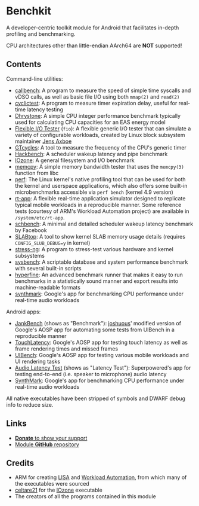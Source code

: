 # Benchkit

A developer-centric toolkit module for Android that facilitates in-depth profiling
and benchmarking.

CPU architectures other than little-endian AArch64 are **NOT** supported!

## Contents

Command-line utilities:

- [callbench](https://github.com/kdrag0n/callbench):
  A program to measure the speed of simple time syscalls and vDSO calls, as well as
  basic file I/O using both `mmap(2)` and `read(2)`
- [cyclictest](https://git.kernel.org/pub/scm/utils/rt-tests/rt-tests.git/tree/src/cyclictest/cyclictest.c?h=stable/devel/v1.0.1):
  A program to measure timer expiration delay, useful for real-time latency testing
- [Dhrystone](https://github.com/ARM-software/workload-automation/blob/e387e3d9b79e936b50e5985c369aad1654cc9c06/wa/workloads/dhrystone/src/dhrystone.c):
  A simple CPU integer performance benchmark typically used for calculating CPU
  capacities for an EAS energy model
- [Flexible I/O Tester](https://github.com/axboe/fio/tree/4e8c82b4e9804c52bf2c78327cc5bfca9d8aedfc) (`fio`):
  A flexible generic I/O tester that can simulate a variety of configurable workloads,
  created by Linux block subsystem maintainer [Jens Axboe](https://github.com/axboe)
- [GTcycles](https://github.com/kdrag0n/gtcycles):
  A tool to measure the frequency of the CPU's generic timer
- [Hackbench](https://git.kernel.org/pub/scm/utils/rt-tests/rt-tests.git/tree/src/hackbench/hackbench.c?h=stable/devel/v1.0.1&id=34caa080e0472cf480f2e90538aaf300f9ae487b):
  A scheduler wakeup latency and pipe benchmark
- [IOzone](http://www.iozone.org/):
  A general filesystem and I/O benchmark
- [memcpy](https://github.com/ARM-software/workload-automation/blob/e387e3d9b79e936b50e5985c369aad1654cc9c06/wa/workloads/memcpy/src/memcopy.c):
  A simple memory bandwidth tester that uses the `memcpy(3)` function from libc
- [perf](https://github.com/kdrag0n/proton_bluecross/tree/a9c87582ba82f2ec3889a975bd5e827d846676cd/tools/perf):
  The Linux kernel's native profiling tool that can be used for both the kernel and
  userspace applications, which also offers some built-in microbenchmarks accessible
  via `perf bench` (kernel 4.9 version)
- [rt-app](https://github.com/scheduler-tools/rt-app):
  A flexible real-time application simulator designed to replicate typical mobile
  workloads in a reproducible manner. Some reference tests (courtesy of ARM's
  Workload Automation project) are available in `/system/etc/rt-app`.
- [schbench](https://github.com/kdrag0n/schbench/blob/8d075b39d6a4cbb362b24912eddcdd362bf09649/schbench.c):
  A minimal and detailed scheduler wakeup latency benchmark by Facebook
- [SLABtop](https://gitlab.com/procps-ng/procps/blob/2e7f38707a1fa5949ccf3655fa33a90c8b8a2ffc/slabtop.c):
  A tool to show kernel SLAB memory usage details (requires `CONFIG_SLUB_DEBUG=y` in
  kernel)
- [stress-ng](https://kernel.ubuntu.com/git/cking/stress-ng.git/):
  A program to stress-test various hardware and kernel subsystems
- [sysbench](https://github.com/akopytov/sysbench):
  A scriptable database and system performance benchmark with several built-in scripts
- [hyperfine](https://github.com/sharkdp/hyperfine):
  An advanced benchmark runner that makes it easy to run benchmarks in a
  statistically sound manner and export results into machine-readable formats
- [synthmark](https://github.com/google/synthmark):
  Google's app for benchmarking CPU performance under real-time audio workloads

Android apps:

- [JankBench](https://android.googlesource.com/platform/frameworks/base/+/android-9.0.0_r47/tests/JankBench) (shows as "Benchmark"):
  [joshuous](https://github.com/joshuous/)' modified version of Google's AOSP app for
  automating some tests from UIBench in a reproducible manner
- [TouchLatency](https://android.googlesource.com/platform/frameworks/base/+/refs/tags/android-9.0.0_r47/tests/TouchLatency/):
  Google's AOSP app for testing touch latency as well as frame rendering times and
  missed frames
- [UIBench](https://android.googlesource.com/platform/frameworks/base/+/refs/tags/android-9.0.0_r47/tests/UiBench/):
  Google's AOSP app for testing various mobile workloads and UI rendering tasks
- [Audio Latency Test](https://superpowered.com/latency) (shows as "Latency Test"):
  Superpowered's app for testing end-to-end (i.e. speaker to microphone) audio latency
- [SynthMark](https://github.com/google/synthmark):
  Google's app for benchmarking CPU performance under real-time audio workloads

All native executables have been stripped of symbols and DWARF debug info to reduce size.

## Links

- [**Donate** to show your support](https://paypal.me/dragon5232)
- [Module **GitHub** repository](https://github.com/kdrag0n/benchkit)

## Credits

- ARM for creating [LISA](https://github.com/ARM-software/lisa) and [Workload Automation](https://github.com/ARM-software/workload-automation), from which many of the executables were sourced
- [celtare21](https://github.com/celtare21) for the [IOzone](http://www.iozone.org/) executable
- The creators of all the programs contained in this module
